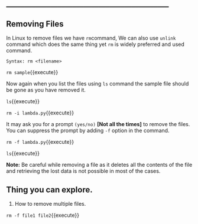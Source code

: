 ## ____________________________________________

## Removing Files

In Linux to remove files we have `rm`command, We can also use `unlink` command which does the same thing yet `rm` is widely preferred and used command.

`Syntax: rm <filename>`

`rm sample`{{execute}} 

Now again when you list the files using `ls` command the sample file should be gone as you have removed it.

`ls`{{execute}}

`rm -i lambda.py`{{execute}}

It may ask you for a prompt `(yes/no)` **[Not all the times]** to remove the files. You can suppress the prompt by adding `-f` option in the command.

`rm -f lambda.py`{{execute}}

`ls`{{execute}} 

**Note:** Be careful while removing a file as it deletes all the contents of the file and retrieving the lost data is not possible in most of the cases.


## Thing you can explore.

1. How to remove multiple files.

`rm -f file1 file2`{{execute}}